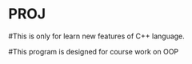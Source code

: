 # PROJ

#This is only for learn new features of C++ language.

#This program is designed for course work on OOP